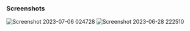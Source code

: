 ### Screenshots
![Screenshot 2023-07-06 024728](https://github.com/swaraj-skipper/PowerBIVisualization/assets/76423625/fadb8099-6f77-4511-86ca-92833bc16996)
![Screenshot 2023-06-28 222510](https://github.com/swaraj-skipper/PowerBIVisualization/assets/76423625/e50ebc97-70c1-41e1-924a-0dd924a9afd4)
